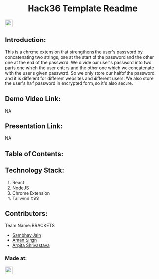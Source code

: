 <h1 align="center">Hack36 Template Readme</h1>
<p align="center">
</p>

<a href="https://hack36.com"> <img src="https://i.postimg.cc/RFFWF4vg/built-at-hack.jpg" height=24px> </a>


## Introduction:
 This is a chrome extension that strengthens the user's password by concatenating two strings, one at the start of the password and the other one at the end of the 
 password. We divide our user's password into two parts one which the user enters and the other one which we concatenate with the user's given password. So we only 
 store our halfof the password and it is different for different websites and different users. We also store the user's half password in encrypted form, so it's also 
 secure.
  
## Demo Video Link:
  NA
  
## Presentation Link:
  NA
  
  
## Table of Contents:

## Technology Stack:
  1) React
  2) NodeJS
  3) Chrome Extension
  4) Tailwind CSS
  

## Contributors:

Team Name: BRACKETS

* [Sambhav Jain](https://github.com/samjain233)
* [Aman Singh](https://github.com/amansingh0811)
* [Arpita Shrivastava](https://github.com/Arpita2025)


### Made at:
<a href="https://hack36.com"> <img src="https://i.postimg.cc/RFFWF4vg/built-at-hack.jpg" height=24px> </a>
